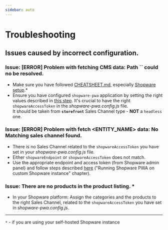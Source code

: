 ```yaml
---
sidebar: auto
---
```


# Troubleshooting

## Issues caused by incorrect configuration.

### Issue: [ERROR] Problem with fetching CMS data: Path `` could no be resolved.

- Make sure you have followed [CHEATSHEET.md](./CHEATSHEET.md), especially [Shopware setup](./CHEATSHEET.md#shopware-setup).\*
- Ensure you have configured `shopware-pwa` application by setting the right values described in [this step](./CHEATSHEET.md#running-shopware-pwa-on-custom-shopware-instance).
  It's crucial to have the right `shopwareAccessToken` in the _shopware-pwa.config.js_ file. \
  It should be taken from **`storefront`** Sales Channel type - **NOT** a `headless` one.

### Issue: [ERROR] Problem with fetch <ENTITY_NAME> data: No Matching sales channel found.

- There is no Sales Channel related to the `shopwareAccessToken` you have set in your _shopware-pwa.config.js_ file.
- Either `shopwareEndpoint` or `shopwareAccessToken` does not match.
- Use the appropriate endpoint and access token (from Shopware admin panel) and follow steps described [here](./CHEATSHEET.md#running-shopware-pwa-on-custom-shopware-instance) ("Running Shopware PWA on custom Shopware instance" chapter).

### Issue: There are no products in the product listing. \*

- In your Shopware platform: Assign the categories and the products to the right Sales Channel, related to the `shopwareAccessToken` you have set in _shopware-pwa.config.js_.

---

`*` - if you are using your self-hosted Shopware instance
